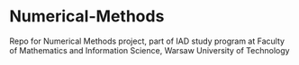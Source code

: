 # Numerical-Methods
Repo for Numerical Methods project, part of IAD study program at Faculty of Mathematics and Information Science, Warsaw University of Technology
